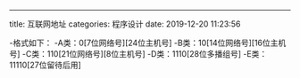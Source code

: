 ---
title: 互联网地址
categories: 程序设计
date: 2019-12-20 11:23:56

-格式如下：
  -A类：0[7位网络号][24位主机号]
  -B类：10[14位网络号][16位主机号]
  -C类：110[21位网络号][8位主机号]
  -D类：1110[28位多播组号]
  -E类：11110[27位留待后用]
